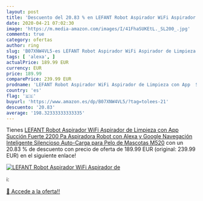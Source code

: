 ```yaml
---
layout: post
title: 'Descuento del 20.83 % en LEFANT Robot Aspirador WiFi Aspirador de'
date: 2020-04-21 07:02:30
image: 'https://m.media-amazon.com/images/I/41FhaSUKEtL._SL200_.jpg'
comments: true
category: ofertas
author: ring
slug: 'B07XNW4VL5-es LEFANT Robot Aspirador WiFi Aspirador de Limpieza con App...'
tags: [ 'alexa', ]
actualPrice: 189.99 EUR
currency: EUR
price: 189.99
comparePrice: 239.99 EUR
prodname: 'LEFANT Robot Aspirador WiFi Aspirador de Limpieza con App  Succión Fuerte 2200 Pa Aspiradora Robot con Alexa y Google  Navegación Inteligente  Silencioso  Auto-Carga  para Pelo de Mascotas M520'
country: 'es'
flag: '🇪🇸'
buyurl: 'https://www.amazon.es/dp/B07XNW4VL5/?tag=tolees-21'
descuento: '20.83'
average: '198.32333333333335'
---
```


Tienes [LEFANT Robot Aspirador WiFi Aspirador de Limpieza con App  Succión Fuerte 2200 Pa Aspiradora Robot con Alexa y Google  Navegación Inteligente  Silencioso  Auto-Carga  para Pelo de Mascotas M520](https://www.amazon.es/dp/B07XNW4VL5/?tag=tolees-21) con un 20.83 % de descuento con precio de oferta de 189.99 EUR (original: 239.99 EUR) en el siguiente enlace!

[![LEFANT Robot Aspirador WiFi Aspirador de](https://m.media-amazon.com/images/I/41FhaSUKEtL._SL200_.jpg)](https://www.amazon.es/dp/B07XNW4VL5/?tag=tolees-21)

ℹ️:


[🛒 Accede a la oferta!!](https://www.amazon.es/dp/B07XNW4VL5/?tag=tolees-21)
